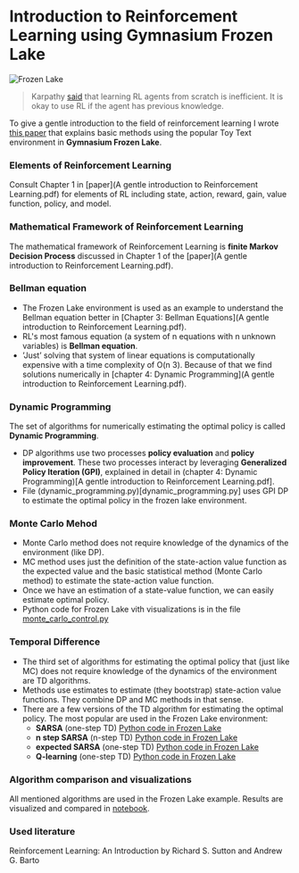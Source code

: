 # Introduction to Reinforcement Learning using Gymnasium Frozen Lake

![Frozen Lake](https://gymnasium.farama.org/_images/frozen_lake.gif)

> Karpathy [said](https://www.youtube.com/watch?v=cdiD-9MMpb0) that learning RL agents from scratch is inefficient. It is okay to use RL if the agent has previous knowledge.

To give a gentle introduction to the field of reinforcement learning I wrote [this paper]([url]([https://github.com/andjadenic/RL_frozen_lake/blob/main/A%20gentle%20introduction%20to%20Reinforcement%20Learning.pdf](https://github.com/andjadenic/RL_frozen_lake/blob/main/A%20gentle%20introduction%20to%20Reinforcement%20Learning.pdf))) that explains basic methods using the popular Toy Text environment in **Gymnasium Frozen Lake**.

###  Elements of Reinforcement Learning
Consult Chapter 1 in [paper](A gentle introduction to Reinforcement Learning.pdf) for elements of RL including state, action, reward, gain, value function, policy, and model.

### Mathematical Framework of Reinforcement Learning
The mathematical framework of Reinforcement Learning is **finite Markov Decision Process** discussed in Chapter 1 of the [paper](A gentle introduction to Reinforcement Learning.pdf).

### Bellman equation
* The Frozen Lake environment is used as an example to understand the Bellman equation better in [Chapter 3: Bellman Equations](A gentle introduction to Reinforcement Learning.pdf).
* RL's most famous equation (a system of n equations with n unknown variables) is **Bellman equation**.
* ’Just’ solving that system of linear equations is computationally expensive with a time complexity of O(n
3). Because of that we find solutions numerically in [chapter 4: Dynamic Programming](A gentle introduction to Reinforcement Learning.pdf).

### Dynamic Programming
The set of algorithms for numerically estimating the optimal policy is called **Dynamic Programming**.
* DP algorithms use two processes **policy evaluation** and **policy improvement**. These two processes interact by leveraging **Generalized Policy Iteration (GPI)**, explained in detail in (chapter 4: Dynamic Programming)[A gentle introduction to Reinforcement Learning.pdf].
* File (dynamic_programming.py)[dynamic_programming.py] uses GPI DP to estimate the optimal policy in the frozen lake environment.

### Monte Carlo Mehod
* Monte Carlo method does not require knowledge of the dynamics of the environment (like DP).
* MC method uses just the definition of the state-action value function as the expected value and the basic
statistical method (Monte Carlo method) to estimate the state-action value function.
* Once we have an estimation of a state-value function, we can easily estimate optimal policy.
* Python code for Frozen Lake vith visualizations is in the file [monte_carlo_control.py](https://github.com/andjadenic/RL_frozen_lake/blob/main/monte_carlo_control.py)

### Temporal Difference
* The third set of algorithms for estimating the optimal policy that (just like MC) does not require knowledge of the dynamics of the environment are TD algorithms.
* Methods use estimates to estimate (they bootstrap) state-action value functions. They
combine DP and MC methods in that sense.
* There are a few versions of the TD algorithm for estimating the optimal policy. The most popular are used in the Frozen Lake environment:
  * **SARSA** (one-step TD)  [Python code in Frozen Lake](https://github.com/andjadenic/RL_frozen_lake/blob/main/sarsa.py)
  * **n step SARSA** (n-step TD) [Python code in Frozen Lake](https://github.com/andjadenic/RL_frozen_lake/blob/main/sarsa.py)
  * **expected SARSA** (one-step TD) [Python code in Frozen Lake](https://github.com/andjadenic/RL_frozen_lake/blob/main/sarsa.py)
  * **Q-learning** (one-step TD) [Python code in Frozen Lake](https://github.com/andjadenic/RL_frozen_lake/blob/main/q_learning.py)
 
### Algorithm comparison and visualizations
All mentioned algorithms are used in the Frozen Lake example. Results are visualized and compared in [notebook](Frozen_lake_notebook_with_all_algorithms.ipynb).

### Used literature
Reinforcement Learning: An Introduction by Richard S. Sutton and Andrew G. Barto
